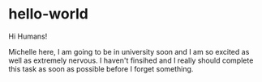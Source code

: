 # hello-world

Hi Humans!

Michelle here, I am going to be in university soon and I am so excited as well as extremely nervous.
I haven't finsihed and I really should complete this task as soon as possible before I forget something.

